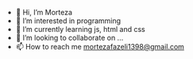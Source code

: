 - 👋 Hi, I’m Morteza
- 👀 I’m interested in programming
- 🌱 I’m currently learning js, html and css
- 💞️ I’m looking to collaborate on ...
- 📫 How to reach me mortezafazeli1398@gmail.com

<!---
BnowBorn/BnowBorn is a ✨ special ✨ repository because its `README.md` (this file) appears on your GitHub profile.
You can click the Preview link to take a look at your changes.
--->
